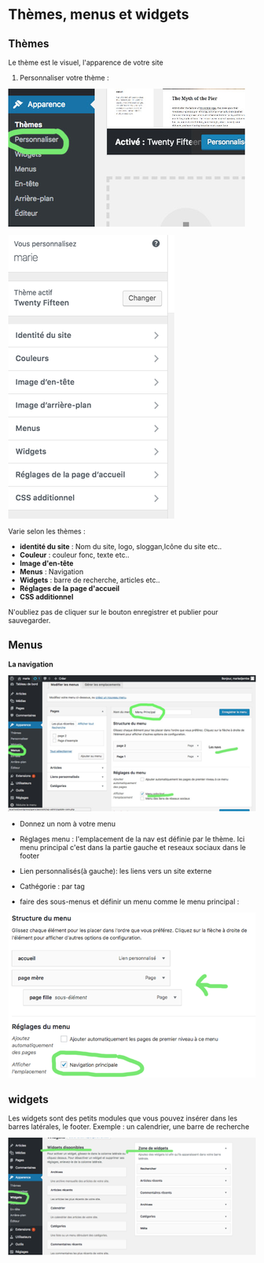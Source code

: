 # Thèmes, menus et widgets


## Thèmes 

Le thème est le visuel, l'apparence de votre site

1) Personnaliser votre thème :

![Thèmes](wordpressTheme1.jpg)

![Thèmes2](wordpressTheme2.png)

Varie selon les thèmes : 

- __identité du site__ : Nom du site, logo, sloggan,Icône du site etc.. 
- __Couleur__ : couleur fonc, texte etc..
- __Image d'en-tête__
- __Menus__ : Navigation
- __Widgets__ : barre de recherche, articles etc..
- __Réglages de la page d'accueil__
- __CSS additionnel__

N'oubliez pas de cliquer sur le bouton enregistrer et publier pour sauvegarder.

## Menus

__La navigation__

![](wordpressNav.jpg)

- Donnez un nom à votre menu
- Réglages menu : l'emplacement de la nav est définie par le thème. Ici menu principal c'est dans la partie gauche et reseaux sociaux dans le footer
- Lien personnalisés(à gauche): les liens vers un site externe
- Cathégorie : par tag

- faire des sous-menus et définir un menu comme le menu principal :

![](sousMenu.png)

## widgets 

Les widgets sont des petits modules que vous pouvez insérer dans les barres latérales, le footer. Exemple : un calendrier, une barre de recherche

![Widgets](wordpressWidgets.png)